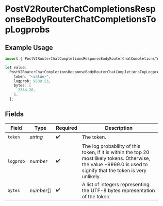 # PostV2RouterChatCompletionsResponseBodyRouterChatCompletionsTopLogprobs

## Example Usage

```typescript
import { PostV2RouterChatCompletionsResponseBodyRouterChatCompletionsTopLogprobs } from "orq-poc-typescript/models/operations";

let value:
  PostV2RouterChatCompletionsResponseBodyRouterChatCompletionsTopLogprobs = {
    token: "<value>",
    logprob: 9509.53,
    bytes: [
      2334.20,
    ],
  };
```

## Fields

| Field                                                                                                                                                              | Type                                                                                                                                                               | Required                                                                                                                                                           | Description                                                                                                                                                        |
| ------------------------------------------------------------------------------------------------------------------------------------------------------------------ | ------------------------------------------------------------------------------------------------------------------------------------------------------------------ | ------------------------------------------------------------------------------------------------------------------------------------------------------------------ | ------------------------------------------------------------------------------------------------------------------------------------------------------------------ |
| `token`                                                                                                                                                            | *string*                                                                                                                                                           | :heavy_check_mark:                                                                                                                                                 | The token.                                                                                                                                                         |
| `logprob`                                                                                                                                                          | *number*                                                                                                                                                           | :heavy_check_mark:                                                                                                                                                 | The log probability of this token, if it is within the top 20 most likely tokens. Otherwise, the value -9999.0 is used to signify that the token is very unlikely. |
| `bytes`                                                                                                                                                            | *number*[]                                                                                                                                                         | :heavy_check_mark:                                                                                                                                                 | A list of integers representing the UTF-8 bytes representation of the token.                                                                                       |